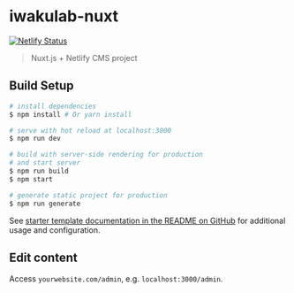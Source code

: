 # iwakulab-nuxt

[![Netlify Status](https://api.netlify.com/api/v1/badges/e735ac2e-ff4b-425b-bb15-74823658b91a/deploy-status)](https://app.netlify.com/sites/zealous-mirzakhani-702e57/deploys)

> Nuxt.js + Netlify CMS project

## Build Setup

``` bash
# install dependencies
$ npm install # Or yarn install

# serve with hot reload at localhost:3000
$ npm run dev

# build with server-side rendering for production
# and start server
$ npm run build
$ npm start

# generate static project for production
$ npm run generate
```

See [starter template documentation in the README on GitHub](https://github.com/renestalder/nuxt-netlify-cms-starter-template) for additional usage and configuration.

## Edit content

Access `yourwebsite.com/admin`, e.g. `localhost:3000/admin`.
